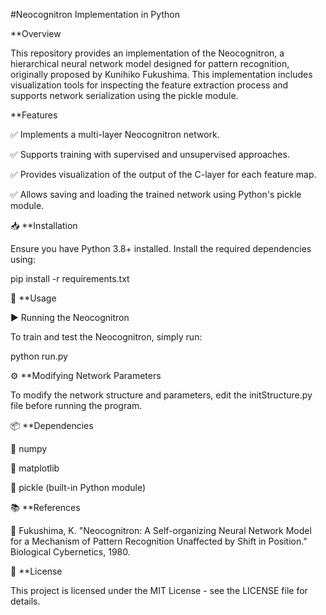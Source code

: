 #Neocognitron Implementation in Python

**Overview

This repository provides an implementation of the Neocognitron, a hierarchical neural network model designed for pattern recognition, originally proposed by Kunihiko Fukushima. This implementation includes visualization tools for inspecting the feature extraction process and supports network serialization using the pickle module.

**Features

✅ Implements a multi-layer Neocognitron network.

✅ Supports training with supervised and unsupervised approaches.

✅ Provides visualization of the output of the C-layer for each feature map.

✅ Allows saving and loading the trained network using Python's pickle module.

📥 **Installation

Ensure you have Python 3.8+ installed. Install the required dependencies using:

pip install -r requirements.txt

🚀 **Usage

▶️ Running the Neocognitron

To train and test the Neocognitron, simply run:

python run.py

⚙️ **Modifying Network Parameters

To modify the network structure and parameters, edit the initStructure.py file before running the program.

📦 **Dependencies

📌 numpy

📌 matplotlib

📌 pickle (built-in Python module)

📚 **References

📖 Fukushima, K. "Neocognitron: A Self-organizing Neural Network Model for a Mechanism of Pattern Recognition Unaffected by Shift in Position." Biological Cybernetics, 1980.

📜 **License

This project is licensed under the MIT License - see the LICENSE file for details.

